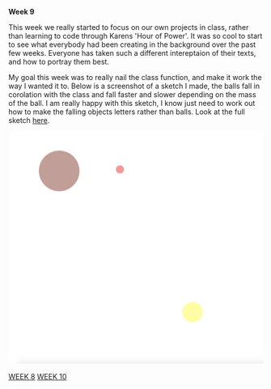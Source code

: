 **Week 9**

This week we really started to focus on our own projects in class, rather than learning to code through Karens 'Hour of Power'. 
It was so cool to start to see what everybody had been creating in the background over the past few weeks. Everyone has taken such a different intereptaion of their texts, and how to portray them best. 

My goal this week was to really nail the class function, and make it work the way I wanted it to. Below is a screenshot of a sketch I made, the balls fall in corolation with the class and fall faster and slower depending on the mass of the ball. I am really happy with this sketch, I know just need to work out how to make the falling objects letters rather than balls. Look at the full sketch [here](https://rubybrown101.github.io/codewordsstudio/SKO1/week9/balls_falling/).

![](ballsfallingSS.png)

[WEEK 8](https://github.com/rubybrown101/codewordsstudio/tree/master/SKO1/week8) [WEEK 10](https://github.com/rubybrown101/codewordsstudio/tree/master/SKO1/WEEK10)
